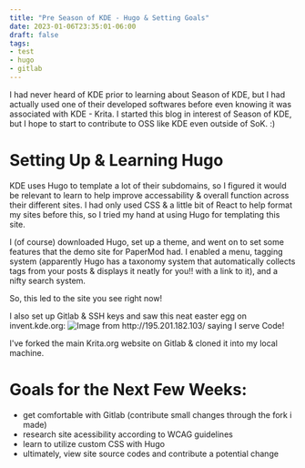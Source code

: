 ```yaml
---
title: "Pre Season of KDE - Hugo & Setting Goals"
date: 2023-01-06T23:35:01-06:00
draft: false
tags: 
- test
- hugo
- gitlab
---
```


I had never heard of KDE prior to learning about Season of KDE, but I had actually used one of their developed softwares before even knowing it was associated with KDE - Krita. I started this blog in interest of Season of KDE, but I hope to start to contribute to OSS like KDE even outside of SoK. :)

# Setting Up & Learning Hugo

KDE uses Hugo to template a lot of their subdomains, so I figured it would be relevant to learn to help improve accessability & overall function across their different sites. I had only used CSS & a little bit of React to help format my sites before this, so I tried my hand at using Hugo for templating this site. 

I (of course) downloaded Hugo, set up a theme, and went on to set some features that the demo site for PaperMod had. I enabled a menu, tagging system (apparently Hugo has a taxonomy system that automatically collects tags from your posts & displays it neatly for you!! with a link to it), and a nifty search system.

So, this led to the site you see right now!

I also set up Gitlab & SSH keys and saw this neat easter egg on invent.kde.org:
![Image from http://195.201.182.103/ saying I serve Code!](http://victoriaemily.github.io/KDE/img/easteregg.jpg)

I've forked the main Krita.org website on Gitlab & cloned it into my local machine.

# Goals for the Next Few Weeks:

 - get comfortable with Gitlab (contribute small changes through the fork i made)
 - research site acessibility according to WCAG guidelines
 - learn to utilize custom CSS with Hugo
 - ultimately, view site source codes and contribute a potential change


